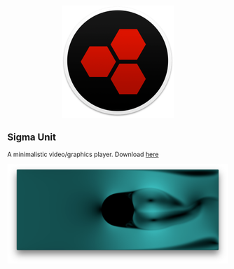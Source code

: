 <p align="center">
    <img src="docs/media/icon_256x256@2x.png" width="256" height="256"/>
</p>

## Sigma Unit
A minimalistic video/graphics player. Download [here](https://github.com/kobejean/sigma-unit/releases/download/latest/Sigma.Unit.pkg)

![alt](docs/media/screenshot.png)
